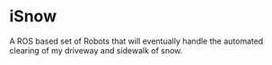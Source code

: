 # iSnow
A ROS based set of Robots that will eventually handle the automated clearing of my driveway and sidewalk of snow.
